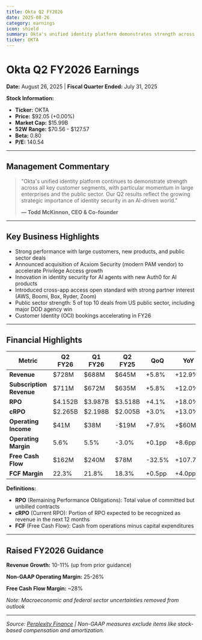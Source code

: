 ```yaml
---
title: Okta Q2 FY2026
date: 2025-08-26
category: earnings
icon: shield
summary: Okta's unified identity platform demonstrates strength across all key customer segments, with particular momentum in large enterprises and the public sector
ticker: OKTA
---
```


# Okta Q2 FY2026 Earnings

**Date:** August 26, 2025 | **Fiscal Quarter Ended:** July 31, 2025

**Stock Information:**
- **Ticker:** OKTA
- **Price:** $92.05 (+0.00%)
- **Market Cap:** $15.99B
- **52W Range:** $70.56 - $127.57
- **Beta:** 0.80
- **P/E:** 140.54

---

## Management Commentary

> "Okta's unified identity platform continues to demonstrate strength across all key customer segments, with particular momentum in large enterprises and the public sector. Our Q2 results reflect the growing strategic importance of identity security in an AI-driven world."
>
> **— Todd McKinnon, CEO & Co-founder**

---

## Key Business Highlights

- Strong performance with large customers, new products, and public sector deals
- Announced acquisition of Acxiom Security (modern PAM vendor) to accelerate Privilege Access growth
- Innovation in identity security for AI agents with new Auth0 for AI products
- Introduced cross-app access open standard with strong partner interest (AWS, Boomi, Box, Ryder, Zoom)
- Public sector strength: 5 of top 10 deals from US public sector, including major DOD agency win
- Customer Identity (OCI) bookings accelerating in FY26

---

## Financial Highlights

| Metric | Q2 FY26 | Q1 FY26 | Q2 FY25 | QoQ | YoY |
|--------|---------|---------|---------|-----|-----|
| **Revenue** | $728M | $688M | $645M | +5.8% | +12.9% |
| **Subscription Revenue** | $711M | $672M | $635M | +5.8% | +12.0% |
| **RPO** | $4.152B | $3.987B | $3.518B | +4.1% | +18.0% |
| **cRPO** | $2.265B | $2.198B | $2.005B | +3.0% | +13.0% |
| **Operating Income** | $41M | $38M | -$19M | +7.9% | +$60M |
| **Operating Margin** | 5.6% | 5.5% | -3.0% | +0.1pp | +8.6pp |
| **Free Cash Flow** | $162M | $240M | $78M | -32.5% | +107.7% |
| **FCF Margin** | 22.3% | 21.8% | 18.3% | +0.5pp | +4.0pp |

**Definitions:**
- **RPO** (Remaining Performance Obligations): Total value of committed but unbilled contracts
- **cRPO** (Current RPO): Portion of RPO expected to be recognized as revenue in the next 12 months
- **FCF** (Free Cash Flow): Cash from operations minus capital expenditures

---

## Raised FY2026 Guidance

**Revenue Growth:** 10-11% (up from prior guidance)

**Non-GAAP Operating Margin:** 25-26%

**Free Cash Flow Margin:** ~28%

*Note: Macroeconomic and federal sector uncertainties removed from outlook*

---

*Source: [Perplexity Finance](https://www.perplexity.ai/finance/OKTA/earnings) | Non-GAAP measures exclude items like stock-based compensation and amortization.*